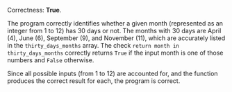 Correctness: **True**.

The program correctly identifies whether a given month (represented as an integer from 1 to 12) has 30 days or not. The months with 30 days are April (4), June (6), September (9), and November (11), which are accurately listed in the `thirty_days_months` array. The check `return month in thirty_days_months` correctly returns `True` if the input month is one of those numbers and `False` otherwise. 

Since all possible inputs (from 1 to 12) are accounted for, and the function produces the correct result for each, the program is correct.